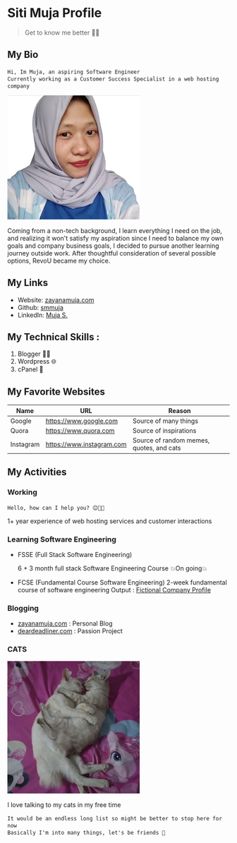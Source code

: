 # Siti Muja Profile
> Get to know me better 👋🌸
## My Bio
```
Hi, Im Muja, an aspiring Software Engineer
Currently working as a Customer Success Specialist in a web hosting company
```
![Muja Photo](assets/muja.jpg)

Coming from a non-tech background, I learn everything I need on the job, and realizing it won't satisfy my aspiration since I need to balance my own goals and company business goals, I decided to pursue another learning journey outside work. After thoughtful consideration of several possible options, RevoU became my choice.

## My Links
- Website: [zayanamuja.com](https://www.zayanamuja.com) 
- Github: [smmuja](https://github.com/smmuja)
- LinkedIn: [Muja S.](https://www.linkedin.com/in/smmuja/)

## My Technical Skills :
1. Blogger :woman_mechanic:
2. Wordpress :globe_with_meridians:
3. cPanel :penguin:

## My Favorite Websites
|Name   |URL    |Reason |
|---    |---    |---    |
|Google |https://www.google.com |Source of many things  |
|Quora  |https://www.quora.com  |Source of inspirations   |
|Instagram  |https://www.instagram.com    |Source of random memes, quotes, and cats|
## My Activities
### Working
```
Hello, how can I help you? 😊👩‍💻
```
1+ year experience of web hosting services and customer interactions

### Learning Software Engineering

- FSSE (Full Stack Software Engineering)

    6 + 3 month full stack Software Engineering Course
    💥On going💥

- FCSE (Fundamental Course Software Engineering)
    2-week fundamental course of software engineering
    Output : [Fictional Company Profile](https://revou-fundamental-course.github.io/29-may-23-smmuja/)

### Blogging

- [zayanamuja.com](https://www.zayanamuja.com) : Personal Blog
- [deardeadliner.com](https://www.deardeadliner.com) : Passion Project

### CATS
![Cat Photo](assets/cat.jpg)

I love talking to my cats in my free time

```
It would be an endless long list so might be better to stop here for now
Basically I'm into many things, let's be friends 🌸
```
